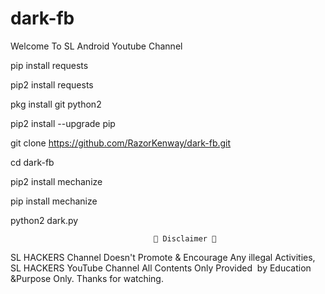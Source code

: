 # dark-fb

Welcome To SL Android Youtube Channel

pip install  requests

pip2 install requests


pkg install git python2

pip2 install --upgrade pip

git clone https://github.com/RazorKenway/dark-fb.git

cd dark-fb

pip2 install mechanize

pip install mechanize



python2 dark.py



                                    💢 Disclaimer 💢

SL HACKERS  Channel Doesn't Promote & Encourage Any illegal Activities, 
SL HACKERS YouTube Channel All Contents Only Provided  by Education &Purpose Only. 
Thanks for watching.
